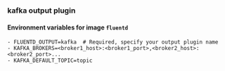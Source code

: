 ### kafka output plugin

#### Environment variables for image `fluentd`

```
- FLUENTD_OUTPUT=kafka  # Required, specify your output plugin name
- KAFKA_BROKERS=<broker1_host>:<broker1_port>,<broker2_host>:<broker2_port>...  
- KAFKA_DEFAULT_TOPIC=topic 
```



